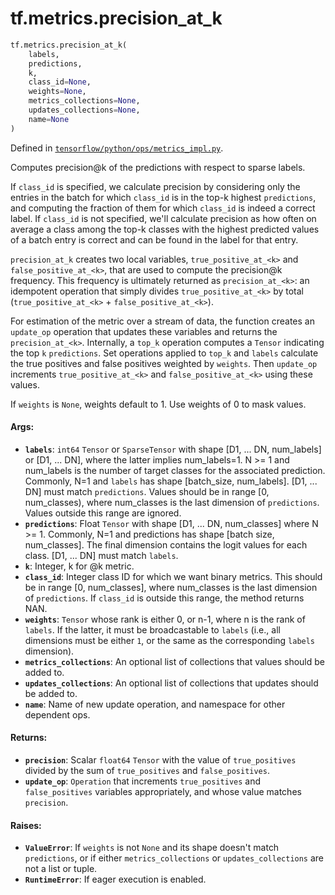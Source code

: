 <div itemscope itemtype="http://developers.google.com/ReferenceObject">
<meta itemprop="name" content="tf.metrics.precision_at_k" />
<meta itemprop="path" content="Stable" />
</div>

# tf.metrics.precision_at_k

``` python
tf.metrics.precision_at_k(
    labels,
    predictions,
    k,
    class_id=None,
    weights=None,
    metrics_collections=None,
    updates_collections=None,
    name=None
)
```



Defined in [`tensorflow/python/ops/metrics_impl.py`](https://www.tensorflow.org/code/tensorflow/python/ops/metrics_impl.py).

Computes precision@k of the predictions with respect to sparse labels.

If `class_id` is specified, we calculate precision by considering only the
    entries in the batch for which `class_id` is in the top-k highest
    `predictions`, and computing the fraction of them for which `class_id` is
    indeed a correct label.
If `class_id` is not specified, we'll calculate precision as how often on
    average a class among the top-k classes with the highest predicted values
    of a batch entry is correct and can be found in the label for that entry.

`precision_at_k` creates two local variables,
`true_positive_at_<k>` and `false_positive_at_<k>`, that are used to compute
the precision@k frequency. This frequency is ultimately returned as
`precision_at_<k>`: an idempotent operation that simply divides
`true_positive_at_<k>` by total (`true_positive_at_<k>` +
`false_positive_at_<k>`).

For estimation of the metric over a stream of data, the function creates an
`update_op` operation that updates these variables and returns the
`precision_at_<k>`. Internally, a `top_k` operation computes a `Tensor`
indicating the top `k` `predictions`. Set operations applied to `top_k` and
`labels` calculate the true positives and false positives weighted by
`weights`. Then `update_op` increments `true_positive_at_<k>` and
`false_positive_at_<k>` using these values.

If `weights` is `None`, weights default to 1. Use weights of 0 to mask values.

#### Args:

* <b>`labels`</b>: `int64` `Tensor` or `SparseTensor` with shape
    [D1, ... DN, num_labels] or [D1, ... DN], where the latter implies
    num_labels=1. N >= 1 and num_labels is the number of target classes for
    the associated prediction. Commonly, N=1 and `labels` has shape
    [batch_size, num_labels]. [D1, ... DN] must match `predictions`. Values
    should be in range [0, num_classes), where num_classes is the last
    dimension of `predictions`. Values outside this range are ignored.
* <b>`predictions`</b>: Float `Tensor` with shape [D1, ... DN, num_classes] where
    N >= 1. Commonly, N=1 and predictions has shape [batch size, num_classes].
    The final dimension contains the logit values for each class. [D1, ... DN]
    must match `labels`.
* <b>`k`</b>: Integer, k for @k metric.
* <b>`class_id`</b>: Integer class ID for which we want binary metrics. This should be
    in range [0, num_classes], where num_classes is the last dimension of
    `predictions`. If `class_id` is outside this range, the method returns
    NAN.
* <b>`weights`</b>: `Tensor` whose rank is either 0, or n-1, where n is the rank of
    `labels`. If the latter, it must be broadcastable to `labels` (i.e., all
    dimensions must be either `1`, or the same as the corresponding `labels`
    dimension).
* <b>`metrics_collections`</b>: An optional list of collections that values should
    be added to.
* <b>`updates_collections`</b>: An optional list of collections that updates should
    be added to.
* <b>`name`</b>: Name of new update operation, and namespace for other dependent ops.


#### Returns:

* <b>`precision`</b>: Scalar `float64` `Tensor` with the value of `true_positives`
    divided by the sum of `true_positives` and `false_positives`.
* <b>`update_op`</b>: `Operation` that increments `true_positives` and
    `false_positives` variables appropriately, and whose value matches
    `precision`.


#### Raises:

* <b>`ValueError`</b>: If `weights` is not `None` and its shape doesn't match
    `predictions`, or if either `metrics_collections` or `updates_collections`
    are not a list or tuple.
* <b>`RuntimeError`</b>: If eager execution is enabled.